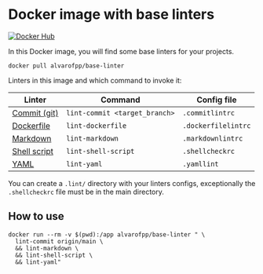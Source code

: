 # Docker image with base linters

[![Docker Hub](https://img.shields.io/badge/-Docker_Hub-0062cc?style=for-the-badge&logo=Docker&logoColor=white)][docker-hub]

In this Docker image, you will find some base linters for your projects.

```shell
docker pull alvarofpp/base-linter
```

Linters in this image and which command to invoke it:

| Linter                          | Command                       | Config file         |
|---------------------------------|-------------------------------|---------------------|
| [Commit (git)][linter-commit]   | `lint-commit <target_branch>` | `.commitlintrc`     |
| [Dockerfile][linter-dockerfile] | `lint-dockerfile`             | `.dockerfilelintrc` |
| [Markdown][linter-markdown]     | `lint-markdown`               | `.markdownlintrc`   |
| [Shell script][linter-shell]    | `lint-shell-script`           | `.shellcheckrc`     |
| [YAML][linter-yaml]             | `lint-yaml`                   | `.yamllint`         |

You can create a `.lint/` directory with your linters configs,
exceptionally the `.shellcheckrc` file must be in the main directory.

## How to use

```shell
docker run --rm -v $(pwd):/app alvarofpp/base-linter " \
  lint-commit origin/main \
  && lint-markdown \
  && lint-shell-script \
  && lint-yaml"
```

[docker-hub]: https://hub.docker.com/r/alvarofpp/base-linter
[linter-commit]: https://github.com/conventional-changelog/commitlint
[linter-dockerfile]: https://github.com/replicatedhq/dockerfilelint
[linter-markdown]: https://github.com/igorshubovych/markdownlint-cli
[linter-shell]: https://github.com/koalaman/shellcheck
[linter-yaml]: https://github.com/adrienverge/yamllint
